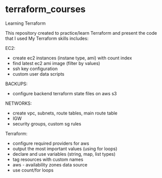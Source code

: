 # terraform_courses
Learning Terraform

This repository created to practice/learn Terraform and present the code that I used 
My Terraform skills includes:

EC2:
- create ec2 instances (instane type, ami) with count index
- find latest ec2 ami image (filter by values)
- ssh key configuration
- custom user data scripts

BACKUPS:
- configure backend terraform state files on aws s3

NETWORKS:
- create vpc, subnets, route tables, main route table
- IGW
- security groups, custom sg rules
 
Terraform:
- configure required providers for aws 
- output the most important values (using for loops)
- declare and use variables (string, map, list types)
- tag resources with custom names
- aws - availability zones data source 
- use count/for loops
